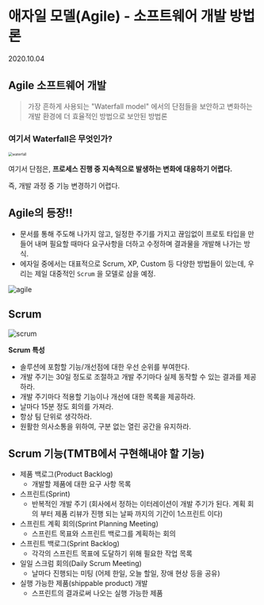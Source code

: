 # 애자일 모델(Agile) - 소프트웨어 개발 방법론

2020.10.04



## Agile 소프트웨어 개발

> 가장 흔하게 사용되는 "Waterfall model" 에서의 단점들을 보안하고 변화하는 개발 환경에 더 효율적인 방법으로 보안된 방법론

### 여기서 Waterfall은 무엇인가?

<img src="https://user-images.githubusercontent.com/62449446/95013052-8dd01a80-0678-11eb-9c62-1791286d381d.png" alt="waterfall" style="zoom:50%;" />

여기서 단점은, **프로세스 진행 중 지속적으로 발생하는 변화에 대응하기 어렵다.**

즉, 개발 과정 중 기능 변경하기 어렵다.



## Agile의 등장!!

* 문서를 통해 주도해 나가지 않고, 일정한 주기를 가지고 끊임없이 프로토 타입을 만들어 내며 필요할 때마다 요구사항을 더하고 수정하며 결과물을 개발해 나가는 방식.
* 에자일 중에서는 대표적으로 Scrum, XP, Custom 등 다양한 방법들이 있는데, 우리는 제일 대중적인 `Scrum` 을 모델로 삼을 예정.

![agile](https://user-images.githubusercontent.com/62449446/95013267-2d41dd00-067a-11eb-8361-5b430c856c81.png)



## Scrum

![scrum](https://user-images.githubusercontent.com/62449446/95013312-80b42b00-067a-11eb-8e70-51ff64133818.jpg)

**Scrum 특성**

* 솔루션에 포함할 기능/개선점에 대한 우선 순위를 부여한다.
* 개발 주기는 30일 정도로 조절하고 개발 주기마다 실제 동작할 수 있는 결과를 제공하라.
* 개발 주기마다 적용할 기능이나 개선에 대한 목록을 제공하라.
* 날마다 15분 정도 회의를 가져라.
* 항상 팀 단위로 생각하라.
* 원활한 의사소통을 위하여, 구분 없는 열린 공간을 유지하라.



## **Scrum 기능**(TMTB에서 구현해내야 할 기능)

- 제품 백로그(Product Backlog)
  - 개발할 제품에 대한 요구 사항 목록
- 스프린트(Sprint)
  - 반복적인 개발 주기 (회사에서 정하는 이터레이션이 개발 주기가 된다. 계획 회의 부터 제품 리뷰가 진행 되는 날짜 까지의 기간이 1스프린트 이다)
- 스프린트 계획 회의(Sprint Planning Meeting)
  - 스프린트 목표와 스프린트 백로그를 계획하는 회의
- 스프린트 백로그(Sprint Backlog)
  - 각각의 스프린트 목표에 도달하기 위해 필요한 작업 목록
- 일일 스크럼 회의(Daily Scrum Meeting)
  - 날마다 진행되는 미팅 (어제 한일, 오늘 할일, 장애 현상 등을 공유)
- 실행 가능한 제품(shippable product) 개발
  - 스프린트의 결과로써 나오는 실행 가능한 제품





[스크럼방법론 참조]: https://ko.wikipedia.org/wiki/%EC%8A%A4%ED%81%AC%EB%9F%BC_(%EC%95%A0%EC%9E%90%EC%9D%BC_%EA%B0%9C%EB%B0%9C_%ED%94%84%EB%A1%9C%EC%84%B8%EC%8A%A4)#.EC.8A.A4.ED.81.AC.EB.9F.BC.EC.9D.98_.EC.A7.84.ED.96.89
